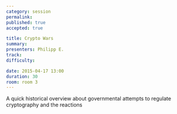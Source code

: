 ```yaml
---
category: session
permalink:
published: true
accepted: true

title: Crypto Wars
summary:
presenters: Philipp E.
track:
difficulty:

date: 2015-04-17 13:00
duration: 30
room: room 3
---
```


A quick historical overview about governmental attempts to regulate cryptography and the reactions